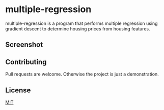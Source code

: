 # multiple-regression

multiple-regression is a program that performs multiple regression using gradient descent to determine housing prices from housing features. 

## Screenshot

## Contributing
Pull requests are welcome. Otherwise the project is just a demonstration.

## License
[MIT](https://choosealicense.com/licenses/mit/)
